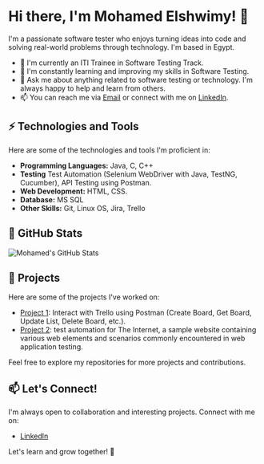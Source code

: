 # Hi there, I'm Mohamed Elshwimy! 👋

I'm a passionate software tester who enjoys turning ideas into code and solving real-world problems through technology. I'm based in Egypt.

- 🔭 I'm currently an ITI Trainee in Software Testing Track.
- 🌱 I'm constantly learning and improving my skills in Software Testing.
- 💬 Ask me about anything related to software testing or technology. I'm always happy to help and learn from others.
- 📫 You can reach me via [Email](mailto:https://www.linkedin.com/in/mohamedelshwimy/) or connect with me on [LinkedIn](https://www.linkedin.com/in/mohamedelshwimy/).

## ⚡ Technologies and Tools

Here are some of the technologies and tools I'm proficient in:

- **Programming Languages:** Java, C, C++
- **Testing** Test Automation (Selenium WebDriver with Java, TestNG, Cucumber), API Testing using Postman.
- **Web Development:** HTML, CSS.
- **Database:** MS SQL
- **Other Skills:** Git, Linux OS, Jira, Trello

## 🌟 GitHub Stats

![Mohamed's GitHub Stats](https://github-readme-stats.vercel.app/api?username=mohamedelshwimy&show_icons=true&count_private=true&hide=contribs&theme=dark)

## 🚀 Projects

Here are some of the projects I've worked on:

- [Project 1](https://github.com/mohamedelshwimy/Testing_Trello_API): Interact with Trello using Postman (Create Board, Get Board, Update List, Delete Board, etc.).
- [Project 2](https://github.com/mohamedelshwimy/TAU_TheInternetWebsite):  test automation for The Internet, a sample website containing various web elements and scenarios commonly encountered in web application testing.

Feel free to explore my repositories for more projects and contributions.

## 📫 Let's Connect!

I'm always open to collaboration and interesting projects. Connect with me on:

- [LinkedIn](https://www.linkedin.com/in/mohamedelshwimy/)

Let's learn and grow together! 🌱
